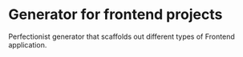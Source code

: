 # Generator for frontend projects

Perfectionist generator that scaffolds out different types of Frontend application.
